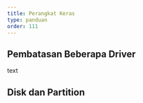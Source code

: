 ```yaml
---
title: Perangkat Keras
type: panduan
order: 111
---
```


## Pembatasan Beberapa Driver

text

## Disk dan Partition
